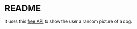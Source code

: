 # README

It uses this [free API](https://dog.ceo/dog-api/) to show the user a random picture of a dog.

